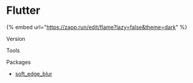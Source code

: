 # Flutter



{% embed url="https://zapp.run/edit/flame?lazy=false&theme=dark" %}



Version



Tools



Packages

* [soft\_edge\_blur](https://pub.dev/packages/soft_edge_blur)
